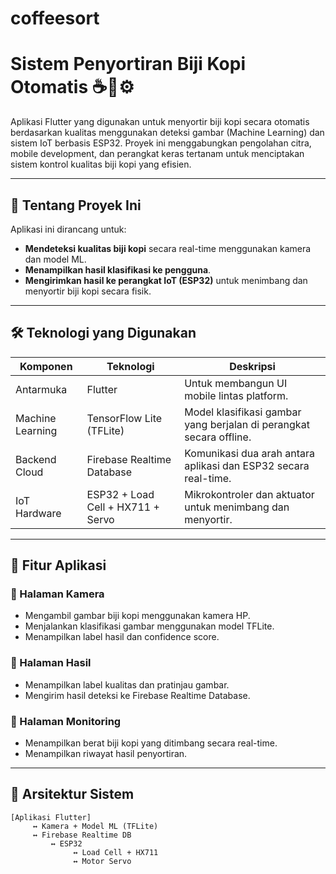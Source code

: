 # coffeesort
# Sistem Penyortiran Biji Kopi Otomatis ☕📱⚙️

Aplikasi Flutter yang digunakan untuk menyortir biji kopi secara otomatis berdasarkan kualitas menggunakan deteksi gambar (Machine Learning) dan sistem IoT berbasis ESP32. Proyek ini menggabungkan pengolahan citra, mobile development, dan perangkat keras tertanam untuk menciptakan sistem kontrol kualitas biji kopi yang efisien.

---

## 📱 Tentang Proyek Ini

Aplikasi ini dirancang untuk:
- **Mendeteksi kualitas biji kopi** secara real-time menggunakan kamera dan model ML.
- **Menampilkan hasil klasifikasi ke pengguna**.
- **Mengirimkan hasil ke perangkat IoT (ESP32)** untuk menimbang dan menyortir biji kopi secara fisik.

---

## 🛠️ Teknologi yang Digunakan

| Komponen       | Teknologi                          | Deskripsi |
|----------------|------------------------------------|-----------|
| Antarmuka      | Flutter                            | Untuk membangun UI mobile lintas platform. |
| Machine Learning | TensorFlow Lite (TFLite)          | Model klasifikasi gambar yang berjalan di perangkat secara offline. |
| Backend Cloud  | Firebase Realtime Database         | Komunikasi dua arah antara aplikasi dan ESP32 secara real-time. |
| IoT Hardware   | ESP32 + Load Cell + HX711 + Servo  | Mikrokontroler dan aktuator untuk menimbang dan menyortir. |

---

## 📲 Fitur Aplikasi

### 🔹 Halaman Kamera
- Mengambil gambar biji kopi menggunakan kamera HP.
- Menjalankan klasifikasi gambar menggunakan model TFLite.
- Menampilkan label hasil dan confidence score.

### 🔹 Halaman Hasil
- Menampilkan label kualitas dan pratinjau gambar.
- Mengirim hasil deteksi ke Firebase Realtime Database.

### 🔹 Halaman Monitoring
- Menampilkan berat biji kopi yang ditimbang secara real-time.
- Menampilkan riwayat hasil penyortiran.

---

## 🔄 Arsitektur Sistem

```plaintext
[Aplikasi Flutter]
     ↔ Kamera + Model ML (TFLite)
     ↔ Firebase Realtime DB
         ↔ ESP32
              ↔ Load Cell + HX711
              ↔ Motor Servo
